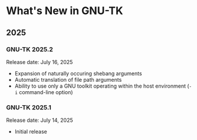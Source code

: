 # What's New in GNU-TK

## 2025

### GNU-TK 2025.2

Release date: July 16, 2025

- Expansion of naturally occuring shebang arguments
- Automatic translation of file path arguments
- Ability to use only a GNU toolkit operating within the host environment (`-i` command-line option)

### GNU-TK 2025.1

Release date: July 14, 2025

- Initial release
